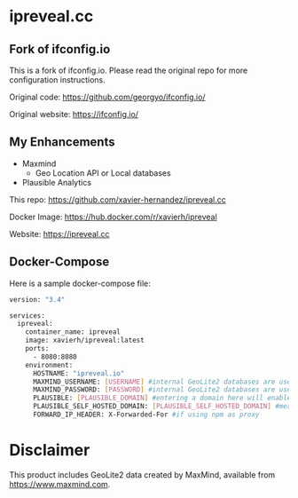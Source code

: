 
# ipreveal.cc

## Fork of ifconfig.io
This is a fork of ifconfig.io. Please read the original repo for more configuration instructions.

Original code: https://github.com/georgyo/ifconfig.io/

Original website: https://ifconfig.io/

## My Enhancements
- Maxmind
  - Geo Location API or Local databases
- Plausible Analytics

This repo: https://github.com/xavier-hernandez/ipreveal.cc

Docker Image: https://hub.docker.com/r/xavierh/ipreveal

Website: https://ipreveal.cc

## Docker-Compose

Here is a sample docker-compose file:

``` bash
version: "3.4"

services:
  ipreveal:
    container_name: ipreveal
    image: xavierh/ipreveal:latest
    ports:
      - 8080:8080
    environment:
      HOSTNAME: "ipreveal.io"
      MAXMIND_USERNAME: [USERNAME] #internal GeoLite2 databases are used if your not passing a username or password 
      MAXMIND_PASSWORD: [PASSWORD] #internal GeoLite2 databases are used if your not passing a username or password
      PLAUSIBLE: [PLAUSIBLE_DOMAIN] #entering a domain here will enable the snippet
      PLAUSIBLE_SELF_HOSTED_DOMAIN: [PLAUSIBLE_SELF_HOSTED_DOMAIN] #meant to set the JS script to your self hosted domain
      FORWARD_IP_HEADER: X-Forwarded-For #if using npm as proxy
```
# **Disclaimer**
This product includes GeoLite2 data created by MaxMind, available from
<a href="https://www.maxmind.com">https://www.maxmind.com</a>.
